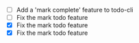 - [ ] Add a 'mark complete' feature to todo-cli
- [ ] Fix the mark todo feature
- [x] Fix the mark todo feature
- [x] Fix the mark todo feature